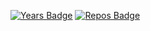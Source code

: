 

<!--
**rafaelmaciels/rafaelmaciels** is a ✨ _special_ ✨ repository because its `README.md` (this file) appears on your GitHub profile.
[![Top Langs](https://github-readme-stats.vercel.app/api/top-langs/?username=rafaelmaciels)](https://github.com/anuraghazra/github-readme-stats)
Here are some ideas to get you started:

- 🔭 I’m currently working on ...
- 🌱 I’m currently learning ...
- 👯 I’m looking to collaborate on ...
- 🤔 I’m looking for help with ...
- 💬 Ask me about ...
- 📫 How to reach me: ...
- 😄 Pronouns: ....
- ⚡ Fun fact: ...
-->
[![Years Badge](https://badges.pufler.dev/years/rafaelmaciels)](https://badges.pufler.dev) [![Repos Badge](https://badges.pufler.dev/repos/rafaelmaciels)](https://badges.pufler.dev) 
